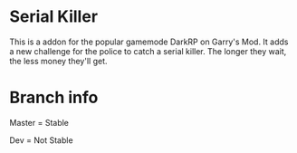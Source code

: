 # Serial Killer
This is a addon for the popular gamemode DarkRP on Garry's Mod.
It adds a new challenge for the police to catch a serial killer.
The longer they wait, the less money they'll get.

# Branch info
Master = Stable

Dev    = Not Stable
